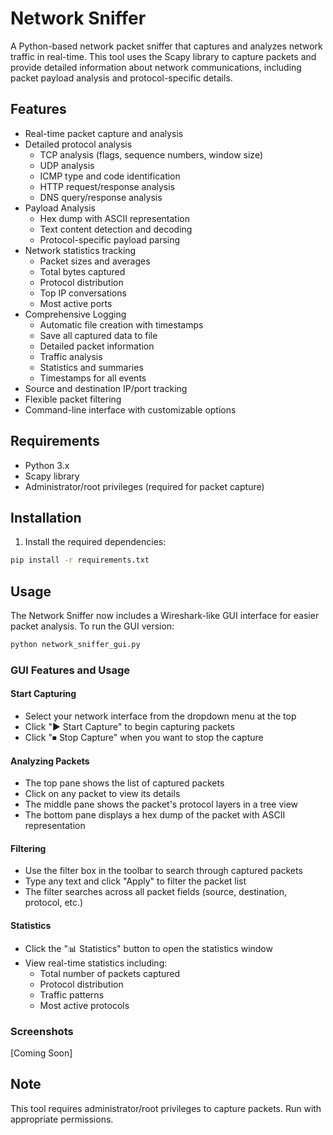 # Network Sniffer

A Python-based network packet sniffer that captures and analyzes network traffic in real-time. This tool uses the Scapy library to capture packets and provide detailed information about network communications, including packet payload analysis and protocol-specific details.

## Features

- Real-time packet capture and analysis
- Detailed protocol analysis
  - TCP analysis (flags, sequence numbers, window size)
  - UDP analysis
  - ICMP type and code identification
  - HTTP request/response analysis
  - DNS query/response analysis
- Payload Analysis
  - Hex dump with ASCII representation
  - Text content detection and decoding
  - Protocol-specific payload parsing
- Network statistics tracking
  - Packet sizes and averages
  - Total bytes captured
  - Protocol distribution
  - Top IP conversations
  - Most active ports
- Comprehensive Logging
  - Automatic file creation with timestamps
  - Save all captured data to file
  - Detailed packet information
  - Traffic analysis
  - Statistics and summaries
  - Timestamps for all events
- Source and destination IP/port tracking
- Flexible packet filtering
- Command-line interface with customizable options

## Requirements

- Python 3.x
- Scapy library
- Administrator/root privileges (required for packet capture)

## Installation

1. Install the required dependencies:
```bash
pip install -r requirements.txt
```

## Usage

<!-- Run the script with administrator/root privileges:

```bash
# Basic usage (capture all packets)
python network_sniffer.py

# Capture packets on specific interface
python network_sniffer.py -i eth0

# Apply filter (e.g., capture only TCP traffic)
python network_sniffer.py -f "tcp"

# Capture specific number of packets
python network_sniffer.py -c 100

# Save capture to specific file
python network_sniffer.py -o capture.log

# Combine options
python network_sniffer.py -i eth0 -f "port 80" -o http_capture.log
```

### Command Line Options

- `-i, --interface`: Specify network interface to capture packets
- `-f, --filter`: BPF filter string to filter packets
- `-c, --count`: Number of packets to capture (0 for infinite)
- `-o, --output`: Output file to save capture log (optional, auto-generates if not specified)

## Example Filters

- TCP traffic only: `"tcp"`
- UDP traffic only: `"udp"`
- Traffic on port 80: `"port 80"`
- Traffic to/from specific IP: `"host 192.168.1.1"`
- Combine filters: `"tcp and port 443"`

## Output Information

The sniffer provides comprehensive information about each packet:

### Basic Information
- Timestamp
- Source and destination IP addresses
- Source and destination ports
- Protocol information
- Packet size

### Protocol-Specific Details
- TCP: Flags, sequence numbers, acknowledgment numbers, window size
- UDP: Payload length
- ICMP: Type and code
- HTTP: Method, path, status code, headers
- DNS: Queries and responses

### Payload Analysis
- Hex dump with ASCII representation
- Decoded text content (when applicable)
- Protocol-specific payload parsing

### Statistics (shown at end of capture)
- Total packets and bytes captured
- Average packet size
- Protocol distribution
- Top IP conversations
- Most active ports

### Log File Format
The log file includes:
- Capture start and end times
- Complete packet details
- Protocol-specific information
- Payload data in both hex and text format
- Final statistics and summary
- Any errors or warnings during capture

### Automatic File Creation
If no output file is specified:
- Creates a timestamped file (e.g., capture_20250118_090806.log)
- Creates output directory if it doesn't exist
- Automatically handles file creation and error handling

## GUI Version -->

The Network Sniffer now includes a Wireshark-like GUI interface for easier packet analysis. To run the GUI version:

```bash
python network_sniffer_gui.py
```

### GUI Features and Usage

#### Start Capturing
- Select your network interface from the dropdown menu at the top
- Click "▶ Start Capture" to begin capturing packets
- Click "⏹ Stop Capture" when you want to stop the capture

#### Analyzing Packets
- The top pane shows the list of captured packets
- Click on any packet to view its details
- The middle pane shows the packet's protocol layers in a tree view
- The bottom pane displays a hex dump of the packet with ASCII representation

#### Filtering
- Use the filter box in the toolbar to search through captured packets
- Type any text and click "Apply" to filter the packet list
- The filter searches across all packet fields (source, destination, protocol, etc.)

#### Statistics
- Click the "📊 Statistics" button to open the statistics window
- View real-time statistics including:
  - Total number of packets captured
  - Protocol distribution
  - Traffic patterns
  - Most active protocols

### Screenshots

[Coming Soon]

## Note

This tool requires administrator/root privileges to capture packets. Run with appropriate permissions.
